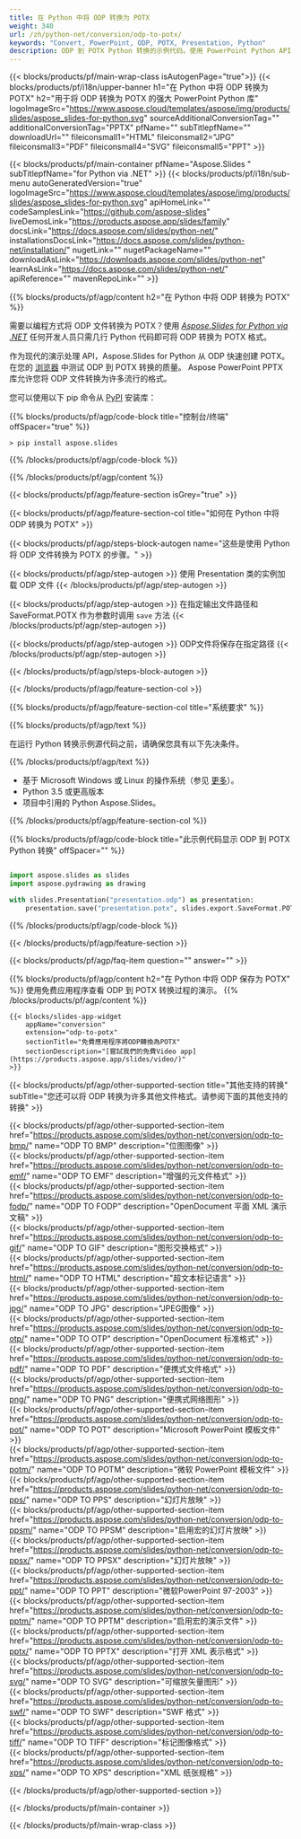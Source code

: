 ```yaml
---
title: 在 Python 中将 ODP 转换为 POTX
weight: 340
url: /zh/python-net/conversion/odp-to-potx/ 
keywords: "Convert, PowerPoint, ODP, POTX, Presentation, Python"
description: ODP 到 POTX Python 转换的示例代码。使用 PowerPoint Python API 将 ODP 文件批量转换为 POTX 文件。
---
```


{{< blocks/products/pf/main-wrap-class isAutogenPage="true">}}
{{< blocks/products/pf/i18n/upper-banner h1="在 Python 中将 ODP 转换为 POTX" h2="用于将 ODP 转换为 POTX 的强大 PowerPoint Python 库" logoImageSrc="https://www.aspose.cloud/templates/aspose/img/products/slides/aspose_slides-for-python.svg" sourceAdditionalConversionTag="" additionalConversionTag="PPTX" pfName="" subTitlepfName="" downloadUrl="" fileiconsmall1="HTML" fileiconsmall2="JPG" fileiconsmall3="PDF" fileiconsmall4="SVG" fileiconsmall5="PPT" >}}

{{< blocks/products/pf/main-container pfName="Aspose.Slides " subTitlepfName="for Python via .NET" >}}
{{< blocks/products/pf/i18n/sub-menu autoGeneratedVersion="true" logoImageSrc="https://www.aspose.cloud/templates/aspose/img/products/slides/aspose_slides-for-python.svg" apiHomeLink="" codeSamplesLink="https://github.com/aspose-slides" liveDemosLink="https://products.aspose.app/slides/family" docsLink="https://docs.aspose.com/slides/python-net/" installationsDocsLink="https://docs.aspose.com/slides/python-net/installation/" nugetLink="" nugetPackageName="" downloadAsLink="https://downloads.aspose.com/slides/python-net" learnAsLink="https://docs.aspose.com/slides/python-net/" apiReference="" mavenRepoLink="" >}}

{{% blocks/products/pf/agp/content h2="在 Python 中将 ODP 转换为 POTX" %}}

需要以编程方式将 ODP 文件转换为 POTX？使用 [*Aspose.Slides for Python via .NET*](https://products.aspose.com/slides/python-net/) 任何开发人员只需几行 Python 代码即可将 ODP 转换为 POTX 格式。

作为现代的演示处理 API，Aspose.Slides for Python 从 ODP 快速创建 POTX。在您的 [浏览器](https://products.aspose.app/slides/conversion) 中测试 ODP 到 POTX 转换的质量。 Aspose PowerPoint PPTX 库允许您将 ODP 文件转换为许多流行的格式。

您可以使用以下 pip 命令从 [PyPI](https://pypi.org/project/Aspose.Slides/) 安装库：

{{% blocks/products/pf/agp/code-block title="控制台/终端" offSpacer="true" %}}

```console
> pip install aspose.slides

```

{{% /blocks/products/pf/agp/code-block %}}

{{% /blocks/products/pf/agp/content %}}

{{< blocks/products/pf/agp/feature-section isGrey="true" >}}

{{< blocks/products/pf/agp/feature-section-col title="如何在 Python 中将 ODP 转换为 POTX" >}}

{{< blocks/products/pf/agp/steps-block-autogen name="这些是使用 Python 将 ODP 文件转换为 POTX 的步骤。" >}}

{{< blocks/products/pf/agp/step-autogen >}}
使用 Presentation 类的实例加载 ODP 文件
{{< /blocks/products/pf/agp/step-autogen >}}

{{< blocks/products/pf/agp/step-autogen >}}
在指定输出文件路径和 SaveFormat.POTX 作为参数时调用 `save` 方法
{{< /blocks/products/pf/agp/step-autogen >}}

{{< blocks/products/pf/agp/step-autogen >}}
ODP文件将保存在指定路径
{{< /blocks/products/pf/agp/step-autogen >}}

{{< /blocks/products/pf/agp/steps-block-autogen >}}

{{< /blocks/products/pf/agp/feature-section-col >}}

{{% blocks/products/pf/agp/feature-section-col title="系统要求" %}}

{{% blocks/products/pf/agp/text %}}

 在运行 Python 转换示例源代码之前，请确保您具有以下先决条件。

{{% /blocks/products/pf/agp/text %}}

- 基于 Microsoft Windows 或 Linux 的操作系统（参见 [更多](https://docs.aspose.com/slides/python-net/system-requirements/)）。
- Python 3.5 或更高版本
- 项目中引用的 Python Aspose.Slides。

{{% /blocks/products/pf/agp/feature-section-col %}}

{{% blocks/products/pf/agp/code-block title="此示例代码显示 ODP 到 POTX Python 转换" offSpacer="" %}}

```py

import aspose.slides as slides
import aspose.pydrawing as drawing

with slides.Presentation("presentation.odp") as presentation:
    presentation.save("presentation.potx", slides.export.SaveFormat.POTX)

```
{{% /blocks/products/pf/agp/code-block %}}

{{< /blocks/products/pf/agp/feature-section >}}

{{< blocks/products/pf/agp/faq-item question="" answer="" >}}
 
{{% blocks/products/pf/agp/content h2="在 Python 中将 ODP 保存为 POTX" %}}
使用免费应用程序查看 ODP 到 POTX 转换过程的演示。 
{{% /blocks/products/pf/agp/content %}}

<!-- aboutfile Starts -->

<!-- aboutfile Ends -->

    {{< blocks/slides-app-widget 
        appName="conversion"
        extension="odp-to-potx"
        sectionTitle="免費應用程序將ODP轉換為POTX" 
        sectionDescription="[嘗試我們的免費Video app](https://products.aspose.app/slides/video/)" 
    >}}
    
{{< blocks/products/pf/agp/other-supported-section title="其他支持的转换" subTitle="您还可以将 ODP 转换为许多其他文件格式。请参阅下面的其他支持的转换" >}}

{{< blocks/products/pf/agp/other-supported-section-item href="https://products.aspose.com/slides/python-net/conversion/odp-to-bmp/" name="ODP TO BMP" description="位图图像" >}}  
{{< blocks/products/pf/agp/other-supported-section-item href="https://products.aspose.com/slides/python-net/conversion/odp-to-emf/" name="ODP TO EMF" description="增强的元文件格式" >}}  
{{< blocks/products/pf/agp/other-supported-section-item href="https://products.aspose.com/slides/python-net/conversion/odp-to-fodp/" name="ODP TO FODP" description="OpenDocument 平面 XML 演示文稿" >}}  
{{< blocks/products/pf/agp/other-supported-section-item href="https://products.aspose.com/slides/python-net/conversion/odp-to-gif/" name="ODP TO GIF" description="图形交换格式" >}}  
{{< blocks/products/pf/agp/other-supported-section-item href="https://products.aspose.com/slides/python-net/conversion/odp-to-html/" name="ODP TO HTML" description="超文本标记语言" >}}  
{{< blocks/products/pf/agp/other-supported-section-item href="https://products.aspose.com/slides/python-net/conversion/odp-to-jpg/" name="ODP TO JPG" description="JPEG图像" >}}  
{{< blocks/products/pf/agp/other-supported-section-item href="https://products.aspose.com/slides/python-net/conversion/odp-to-otp/" name="ODP TO OTP" description="OpenDocument 标准格式" >}}  
{{< blocks/products/pf/agp/other-supported-section-item href="https://products.aspose.com/slides/python-net/conversion/odp-to-pdf/" name="ODP TO PDF" description="便携式文件格式" >}}  
{{< blocks/products/pf/agp/other-supported-section-item href="https://products.aspose.com/slides/python-net/conversion/odp-to-png/" name="ODP TO PNG" description="便携式网络图形" >}}  
{{< blocks/products/pf/agp/other-supported-section-item href="https://products.aspose.com/slides/python-net/conversion/odp-to-pot/" name="ODP TO POT" description="Microsoft PowerPoint 模板文件" >}}  
{{< blocks/products/pf/agp/other-supported-section-item href="https://products.aspose.com/slides/python-net/conversion/odp-to-potm/" name="ODP TO POTM" description="微软 PowerPoint 模板文件" >}}  
{{< blocks/products/pf/agp/other-supported-section-item href="https://products.aspose.com/slides/python-net/conversion/odp-to-pps/" name="ODP TO PPS" description="幻灯片放映" >}}  
{{< blocks/products/pf/agp/other-supported-section-item href="https://products.aspose.com/slides/python-net/conversion/odp-to-ppsm/" name="ODP TO PPSM" description="启用宏的幻灯片放映" >}}  
{{< blocks/products/pf/agp/other-supported-section-item href="https://products.aspose.com/slides/python-net/conversion/odp-to-ppsx/" name="ODP TO PPSX" description="幻灯片放映" >}}  
{{< blocks/products/pf/agp/other-supported-section-item href="https://products.aspose.com/slides/python-net/conversion/odp-to-ppt/" name="ODP TO PPT" description="微软PowerPoint 97-2003" >}}  
{{< blocks/products/pf/agp/other-supported-section-item href="https://products.aspose.com/slides/python-net/conversion/odp-to-pptm/" name="ODP TO PPTM" description="启用宏的演示文件" >}}  
{{< blocks/products/pf/agp/other-supported-section-item href="https://products.aspose.com/slides/python-net/conversion/odp-to-pptx/" name="ODP TO PPTX" description="打开 XML 表示格式" >}}  
{{< blocks/products/pf/agp/other-supported-section-item href="https://products.aspose.com/slides/python-net/conversion/odp-to-svg/" name="ODP TO SVG" description="可缩放矢量图形" >}}  
{{< blocks/products/pf/agp/other-supported-section-item href="https://products.aspose.com/slides/python-net/conversion/odp-to-swf/" name="ODP TO SWF" description="SWF 格式" >}}  
{{< blocks/products/pf/agp/other-supported-section-item href="https://products.aspose.com/slides/python-net/conversion/odp-to-tiff/" name="ODP TO TIFF" description="标记图像格式" >}}  
{{< blocks/products/pf/agp/other-supported-section-item href="https://products.aspose.com/slides/python-net/conversion/odp-to-xps/" name="ODP TO XPS" description="XML 纸张规格" >}}  


{{< /blocks/products/pf/agp/other-supported-section >}}

{{< /blocks/products/pf/main-container >}}
    
{{< /blocks/products/pf/main-wrap-class >}}